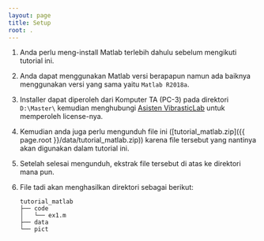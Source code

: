 ```yaml
---
layout: page
title: Setup
root: .
---
```


1. Anda perlu meng-install Matlab terlebih dahulu sebelum mengikuti tutorial ini.

2. Anda dapat menggunakan Matlab versi berapapun namun ada baiknya menggunakan versi yang sama yaitu `Matlab R2018a`.

3. Installer dapat diperoleh dari Komputer TA (PC-3) pada direktori `D:\Master\` kemudian menghubungi [Asisten VibrasticLab](http://vibrastic.ep.its.ac.id/?page_id=7) untuk memperoleh license-nya.
    
4. Kemudian anda juga perlu mengunduh file ini ([tutorial_matlab.zip]({{ page.root }}/data/tutorial_matlab.zip)) karena file tersebut yang nantinya akan digunakan dalam tutorial ini.

5. Setelah selesai mengunduh, ekstrak file tersebut di atas ke direktori mana pun.

6. File tadi akan menghasilkan direktori sebagai berikut:

    ~~~
    tutorial_matlab
    ├── code
    │   └── ex1.m
    ├── data
    └── pict
    ~~~
